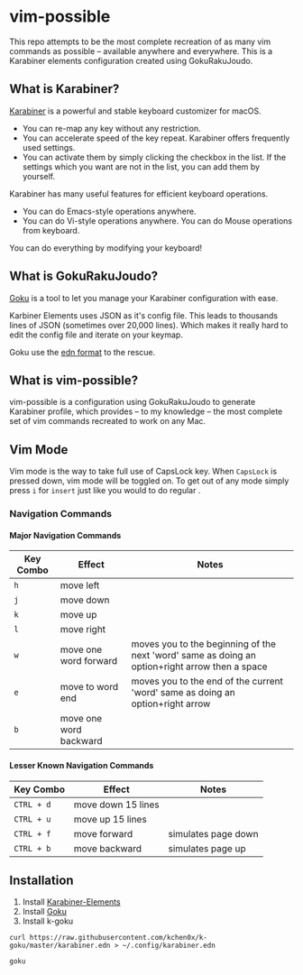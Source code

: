 # vim-possible
This repo attempts to be the most complete recreation of as many vim commands as possible – available anywhere and everywhere. This is a Karabiner elements configuration created using GokuRakuJoudo.

## What is Karabiner?

[Karabiner](https://pqrs.org/osx/karabiner/) is a powerful and stable keyboard customizer for macOS.

- You can re-map any key without any restriction. 
- You can accelerate speed of the key repeat. Karabiner offers frequently used settings. 
- You can activate them by simply clicking the checkbox in the list. If the settings which you want are not in the list, you can add them by yourself. 

Karabiner has many useful features for efficient keyboard operations. 

- You can do Emacs-style operations anywhere. 
- You can do Vi-style operations anywhere. You can do Mouse operations from keyboard.

You can do everything by modifying your keyboard!

## What is GokuRakuJoudo?

[Goku](https://github.com/yqrashawn/GokuRakuJoudo) is a tool to let you manage your Karabiner configuration with ease.

Karbiner Elements uses JSON as it's config file. This leads to thousands lines of JSON (sometimes over 20,000 lines). Which makes it really hard to edit the config file and iterate on your keymap.

Goku use the [edn format](https://github.com/edn-format/edn) to the rescue.

## What is vim-possible?

vim-possible is a configuration using GokuRakuJoudo to generate Karabiner profile, which provides – to my knowledge – the most complete set of vim commands recreated to work on any Mac.

## Vim Mode

Vim mode is the way to take full use of CapsLock key. When `CapsLock` is pressed down, vim mode will be toggled on. To get out of any mode simply press `i` for `insert` just like you would to do regular .

### Navigation Commands
#### Major Navigation Commands

| Key Combo | Effect                 |    Notes     |
|-----|------------------------|--------------|
| `h` | move left              |              |
| `j` | move down              |              |
| `k` | move up                |              |
| `l` | move right             |              |
| `w` | move one word forward  | moves you to the beginning of the next 'word' same as doing an option+right arrow then a space |
| `e` | move to word end       | moves you to the end of the current 'word' same as doing an option+right arrow |
| `b` | move one word backward |              |

#### Lesser Known Navigation Commands

| Key Combo  | Effect                 |    Notes            |
|------------|------------------------|---------------------|
| `CTRL + d` | move down 15 lines     |                     |
| `CTRL + u` | move up 15 lines       |                     |
| `CTRL + f` | move forward           | simulates page down |
| `CTRL + b` | move backward          | simulates page up   |

## Installation

1. Install [Karabiner-Elements](https://pqrs.org/osx/karabiner/)
2. Install [Goku](https://github.com/yqrashawn/GokuRakuJoudo)
3. Install k-goku

```
curl https://raw.githubusercontent.com/kchen0x/k-goku/master/karabiner.edn > ~/.config/karabiner.edn

goku
```
